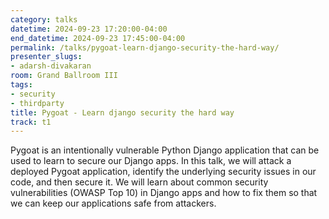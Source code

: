 ```yaml
---
category: talks
datetime: 2024-09-23 17:20:00-04:00
end_datetime: 2024-09-23 17:45:00-04:00
permalink: /talks/pygoat-learn-django-security-the-hard-way/
presenter_slugs:
- adarsh-divakaran
room: Grand Ballroom III
tags:
- security
- thirdparty
title: Pygoat - Learn django security the hard way
track: t1
---
```


Pygoat is an intentionally vulnerable Python Django application that can be used to learn to secure our Django apps. In this talk, we will attack a deployed Pygoat application, identify the underlying security issues in our code, and then secure it. We will learn about common security vulnerabilities (OWASP Top 10) in Django apps and how to fix them so that we can keep our applications safe from attackers.